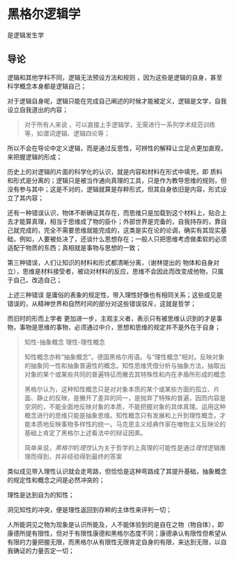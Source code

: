 # 黑格尔逻辑学

是逻辑发生学

## 导论

逻辑和其他学科不同，逻辑无法预设方法和规则 ，因为这些是逻辑的自身，甚至科学概念本身都是逻辑自己；

对于逻辑自身呢，逻辑只能在完成自己阐述的时候才能被定义，逻辑是文学，自我设立自我道出的内容；

> 对于所有人来说 ，可以直接上手逻辑学，无需进行一系列学术规范训练等，如谓词逻辑、逻辑四论等；

所以不会在导论中定义逻辑，而是通过反思性，可辨性的解释让立足点更加直观，来把握逻辑的形成；





历史上的对逻辑的片面的科学化的认识，就是内容和材料在形式中填充，即 质料和形式是分离的；逻辑只是被当作通向真理的工具，只是作为教导思维的规则，但没有参与其中；这是不对的，逻辑就算是存粹形式，但其自身依旧是内容，形式设立了其内容；

还有一种错误认识，物体不断确证其存在，而思维只是加载到这个材料上，贴合上去才能算真理，相当于思维成了物的臣仆；外部世界是完备的，自我持存的，靠自己就完成的，完全不需要思维就能完成的，这类是实在论的论调，确实有其现实基础，例如，人要被处决了，还谈什么思想存在；一般人只把思维考虑做柔软的必须适配于物质的东西；真相就是事物与思想的一致；

第三种错误，人们让知识的材料和形式都清晰分离，（谢林提出的 物体和自身对立），思维是材料接受者，被动对材料的反应，思维不会因此而改变成他物，只属于自己，改造自己；



上述三种错误 是庸俗的表象的规定性，带入理性好像也有相同关系；这些成见是错误的，从精神世界和自然时间的部分对这些错误驳斥，这就是哲学；



而旧时的形而上学者 更加进一步，主观主义者，表示只有被思维认识到的才是事物，事物是思维的事物，必须通过中介，思想和思维的规定并不是外在于自身；



> 知性-抽象概念   理性-理性概念
>
> 知性概念亦称“抽象概念”。德国黑格尔用语。与“理性概念”相对。反映对象的抽象同一性和抽象普遍性的概念。知性思维凭借分析与抽象方法，抽取出对象的某个或某些共同的普遍特征而撇去其特殊性和内在矛盾所形成的概念
>
> 黑格尔认为，这种知性概念只是对对象本质的某个或某些方面的孤立、片面、静止的反映，是撇开了差异的同一，是抛弃了特殊的普遍，因而内容是空洞的，不能全面地反映对象的本质，不能把握对象的具体真理。运用这种概念进行的思维只能是抽象思维。知性概念只有发展和上升到理性概念，才能本质地反映事物多样性的统一。马克思主义经典作家在唯物主义反映论的基础上肯定了黑格尔上述看法中的辩证因素。
>
> 简单来说，*黑格尔*的*理性*认为关于哲学的上真理的可能性是通过*理性*逻辑推理而得到，并非经验得到最终的答案

类似成见带入理性认识就会走弯路，但恰恰是这种弯路成了其提升基础，抽象概念的规定性和概念之间是必然冲突的；

理性是达到自为的知性；

洞见知性的冲突，便是理性返回到存粹的主体性来评判一切；

人所能洞见之物为现象是认识所能及，人不能体验到的是自在之物（物自体），即康德所提有限性，但对于有限性康德和黑格尔态度不同；康德承认有限性但希望从有限的力量把握无限，而黑格尔从有限性无限肯定自身的有限，来达到无限，以自我确证的力量否定一切；












































